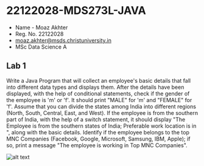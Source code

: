 # 22122028-MDS273L-JAVA

- Name - Moaz Akhter
- Reg. No. 22122028
- moaz.akhter@msds.christuniversity.in
- MSc Data Science A


## Lab 1

Write a Java Program that will collect an employee's basic details that fall into different data types and displays them.
After the details have been displayed, with the help of conditional statements, check if the gender of the employee is 'm' or 'f'. It should print "MALE" for 'm' and "FEMALE" for 'f'.
Assume that you can divide the states among India into different regions (North, South, Central, East, and West). If the employee is from the southern part of India, with the help of a switch statement, it should display "The Employee is from the southern states of India; Preferable work location is in <state>", along with the basic details.
Identify if the employee belongs to the top MNC Companies (Facebook, Google, Microsoft, Samsung, IBM, Apple); if so, print a message "The employee is working in Top MNC Companies".


![alt text]([https://drive.google.com/file/d/1sGN5aaF8beCN2EC2DHMwkMLKbgZICAig/view?usp=share_link](https://drive.google.com/drive/priority))
